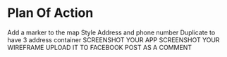 # Plan Of Action
Add a marker to the map
Style Address and phone number
Duplicate to have 3 address container
SCREENSHOT YOUR APP
SCREENSHOT YOUR WIREFRAME
UPLOAD IT TO FACEBOOK POST AS A COMMENT